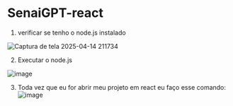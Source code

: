 # SenaiGPT-react
1. verificar se tenho o node.js instalado 

![Captura de tela 2025-04-14 211734](https://github.com/user-attachments/assets/b324601b-4831-4bef-b9cb-d197de87b5a0)

2. Executar o node.js


![image](https://github.com/user-attachments/assets/9c1722ce-c482-4b23-9ce1-9012a8f453d1)


3. Toda vez que eu for abrir meu projeto em react eu faço esse comando:
      ![image](https://github.com/user-attachments/assets/e16ac505-0cf2-475c-af82-622a577e7a7e)


